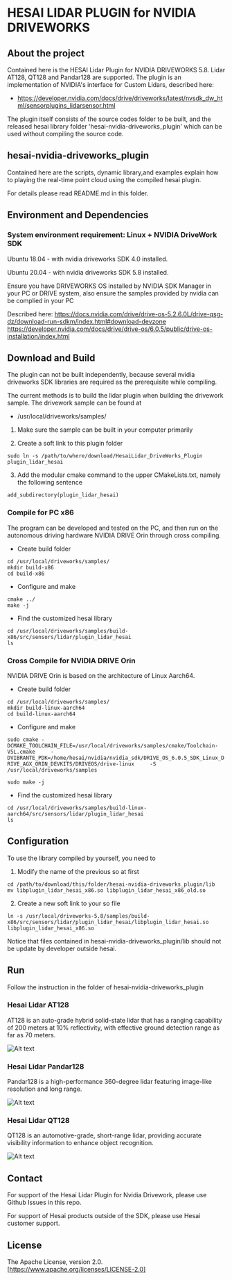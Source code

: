 # HESAI LIDAR PLUGIN for NVIDIA DRIVEWORKS

## About the project

Contained here is the HESAI Lidar Plugin for NVIDIA DRIVEWORKS 5.8. Lidar AT128, QT128 and Pandar128 are supported. The plugin is 
an implementation of NVIDIA's interface for Custom Lidars, described here: 
- https://developer.nvidia.com/docs/drive/driveworks/latest/nvsdk_dw_html/sensorplugins_lidarsensor.html

The plugin itself consists of the source codes folder to be built, and the released hesai library folder 'hesai-nvidia-driveworks_plugin' which can be used without compiling the source code.

## hesai-nvidia-driveworks_plugin

Contained here are the scripts, dynamic library,and examples explain how to playing the real-time point cloud using the compiled hesai plugin.

For details please read README.md in this folder.

## Environment and Dependencies

### System environment requirement: Linux + NVIDIA DriveWork SDK

Ubuntu 18.04 - with nvidia driveworks SDK 4.0 installed.

Ubuntu 20.04 - with nvidia driveworks SDK 5.8 installed.

Ensure you have DRIVEWORKS OS installed by NVIDIA SDK Manager in your PC or DRIVE system, also ensure the samples provided by nvidia can be complied in your PC

Described here:
https://docs.nvidia.com/drive/drive-os-5.2.6.0L/drive-qsg-dz/download-run-sdkm/index.html#download-devzone
https://developer.nvidia.com/docs/drive/drive-os/6.0.5/public/drive-os-installation/index.html

## Download and Build

The plugin can not be built independently, because several nvidia driveworks SDK libraries are required as the prerequisite while compiling.

The current methods is to build the lidar plugin when building the drivework sample. The drivework sample can be found at 
- /usr/local/driveworks/samples/ 

1. Make sure the sample can be built in your computer primarily

2. Create a soft link to this plugin folder

```
sudo ln -s /path/to/where/download/HesaiLidar_DriveWorks_Plugin plugin_lidar_hesai
```

3. Add the modular cmake command to the upper CMakeLists.txt, namely the following sentence

```
add_subdirectory(plugin_lidar_hesai)
```

### Compile for PC x86

The program can be developed and tested on the PC, and then run on the autonomous driving hardware NVIDIA DRIVE Orin through cross compiling. 

- Create build folder
```
cd /usr/local/driveworks/samples/
mkdir build-x86
cd build-x86
```

- Configure and make
```
cmake ../
make -j
```

- Find the customized hesai library
```
cd /usr/local/driveworks/samples/build-x86/src/sensors/lidar/plugin_lidar_hesai
ls
```

### Cross Compile for NVIDIA DRIVE Orin

NVIDIA DRIVE Orin is based on the architecture of Linux Aarch64. 

- Create build folder
```
cd /usr/local/driveworks/samples/
mkdir build-linux-aarch64
cd build-linux-aarch64
```

- Configure and make

```sudo cmake -DCMAKE_TOOLCHAIN_FILE=/usr/local/driveworks/samples/cmake/Toolchain-V5L.cmake     -DVIBRANTE_PDK=/home/hesai/nvidia/nvidia_sdk/DRIVE_OS_6.0.5_SDK_Linux_DRIVE_AGX_ORIN_DEVKITS/DRIVEOS/drive-linux     -S /usr/local/driveworks/samples```

```sudo make -j```

- Find the customized hesai library

```
cd /usr/local/driveworks/samples/build-linux-aarch64/src/sensors/lidar/plugin_lidar_hesai
ls
```

## Configuration

To use the library compiled by yourself, you need to 

1. Modify the name of the previous so at first

```
cd /path/to/download/this/folder/hesai-nvidia-driveworks_plugin/lib
mv libplugin_lidar_hesai_x86.so libplugin_lidar_hesai_x86_old.so
```

2. Create a new soft link to your so file

```
ln -s /usr/local/driveworks-5.8/samples/build-x86/src/sensors/lidar/plugin_lidar_hesai/libplugin_lidar_hesai.so libplugin_lidar_hesai_x86.so
```

Notice that files contained in hesai-nvidia-driveworks_plugin/lib should not be update by developer outside hesai.

## Run

Follow the instruction in the folder of hesai-nvidia-driveworks_plugin

### Hesai Lidar AT128

AT128 is an auto-grade hybrid solid-state lidar that has a ranging capability of 200 meters at 10% reflectivity, with effective ground detection range as far as 70 meters.

![Alt text](./hesai-nvidia-driveworks_plugin/screenshot/at128_screenshot.png?raw=true "AT128 Virtual sensor Image")

### Hesai Lidar Pandar128

Pandar128 is a high-performance 360-degree lidar featuring image-like resolution and long range.

![Alt text](./hesai-nvidia-driveworks_plugin/screenshot/p128_screenshot.png?raw=true "Pandar128 Virtual sensor Image")

### Hesai Lidar QT128

QT128 is an automotive-grade, short-range lidar, providing accurate visibility information to enhance object recognition.

![Alt text](./hesai-nvidia-driveworks_plugin/screenshot/qt128_screenshot.png?raw=true "QT128 Virtual sensor Image")

## Contact

For support of the Hesai Lidar Plugin for Nvidia Drivework, please use Github Issues in this repo.

For support of Hesai products outside of the SDK, please use Hesai customer support.

## License

The Apache License, version 2.0. [https://www.apache.org/licenses/LICENSE-2.0]
